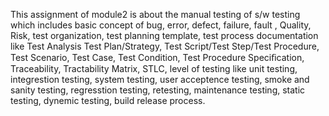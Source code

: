 This assignment of module2 is about the manual testing of s/w testing which includes basic concept of bug, error, defect, failure, fault , Quality, Risk, test organization, test planning template, test process documentation like Test Analysis
Test Plan/Strategy, Test Script/Test Step/Test Procedure, Test Scenario, Test Case, Test Condition, Test Procedure Speciﬁcation, Traceability, Tractability Matrix, STLC, level of testing like unit testing, integrestion testing, system testing, user acceptence testing, smoke and sanity testing, regresstion testing, retesting, maintenance testing, static testing, dynemic testing, build release process.
